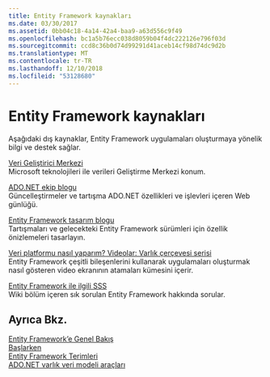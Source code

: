 ```yaml
---
title: Entity Framework kaynakları
ms.date: 03/30/2017
ms.assetid: 0bb04c18-4a14-42a4-baa9-a63d556c9f49
ms.openlocfilehash: bc1a5b76ecc038d8059b04f4dc222126e796f03d
ms.sourcegitcommit: ccd8c36b0d74d99291d41aceb14cf98d74dc9d2b
ms.translationtype: MT
ms.contentlocale: tr-TR
ms.lasthandoff: 12/10/2018
ms.locfileid: "53128680"
---
```

# <a name="entity-framework-resources"></a>Entity Framework kaynakları
Aşağıdaki dış kaynaklar, Entity Framework uygulamaları oluşturmaya yönelik bilgi ve destek sağlar.  
  
 [Veri Geliştirici Merkezi](https://go.microsoft.com/fwlink/?LinkId=213876)  
 Microsoft teknolojileri ile verileri Geliştirme Merkezi konum.  
  
 [ADO.NET ekip blogu](https://go.microsoft.com/fwlink/?LinkId=91905)  
 Güncelleştirmeler ve tartışma ADO.NET özellikleri ve işlevleri içeren Web günlüğü.  
  
 [Entity Framework tasarım blogu](https://go.microsoft.com/fwlink/?LinkId=186888)  
 Tartışmaları ve gelecekteki Entity Framework sürümleri için özellik önizlemeleri tasarlayın.  
  
 [Veri platformu nasıl yaparım? Videolar: Varlık çerçevesi serisi](https://go.microsoft.com/fwlink/?LinkId=124600)  
 Entity Framework çeşitli bileşenlerini kullanarak uygulamaları oluşturmak nasıl gösteren video ekranının atamaları kümesini içerir.  
  
 [Entity Framework ile ilgili SSS](https://social.technet.microsoft.com/wiki/contents/articles/3737.entity-framework-faq.aspx)  
 Wiki bölüm içeren sık sorulan Entity Framework hakkında sorular.  
  
## <a name="see-also"></a>Ayrıca Bkz.  
 [Entity Framework’e Genel Bakış](../../../../../docs/framework/data/adonet/ef/overview.md)  
 [Başlarken](../../../../../docs/framework/data/adonet/ef/getting-started.md)  
 [Entity Framework Terimleri](../../../../../docs/framework/data/adonet/ef/terminology.md)  
 [ADO.NET varlık veri modeli araçları](https://msdn.microsoft.com/library/91076853-0881-421b-837a-f582f36be527)
